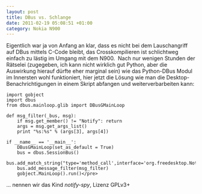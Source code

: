 ```yaml
--- 
layout: post
title: DBus vs. Schlange
date: 2011-02-19 05:08:51 +01:00
category: Nokia N900
---
```

Eigentlich war ja von Anfang an klar, dass es nicht bei dem Lauschangriff auf DBus mittels C-Code bleibt, das Crosskompilieren ist schlichtweg einfach zu lästig im Umgang mit dem N900.  Nach nur wenigen Stunden der Rätselei (zugegeben, ich kann nicht wirklich gut Python, aber die Auswirkung hierauf dürfte eher marginal sein) wie das Python-DBus Modul im Innersten wohl funktioniert, hier jetzt die Lösung wie man die Desktop-Benachrichtigungen in einem Skript abfangen und weiterverbarbeiten kann:

    import gobject
    import dbus
    from dbus.mainloop.glib import DBusGMainLoop
    
    def msg_filter(_bus, msg):
        if msg.get_member() != "Notify": return
        args = msg.get_args_list()
        print "%s:%s" % (args[3], args[4])
    
    if __name__ == '__main__':
        DBusGMainLoop(set_as_default = True)
        bus = dbus.SessionBus()
        bus.add_match_string("type='method_call',interface='org.freedesktop.Notifications'")
        bus.add_message_filter(msg_filter)
        gobject.MainLoop().run()</pre>

... nennen wir das Kind _notify-spy_, Lizenz GPLv3+
